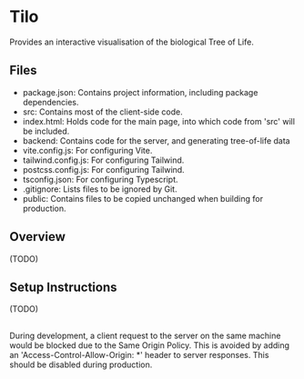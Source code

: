 # Tilo
Provides an interactive visualisation of the biological Tree of Life.

## Files
-   package.json:       Contains project information, including package dependencies.
-   src:                Contains most of the client-side code.
-   index.html:         Holds code for the main page, into which code from 'src' will be included.
-   backend:            Contains code for the server, and generating tree-of-life data
-   vite.config.js:     For configuring Vite.
-   tailwind.config.js: For configuring Tailwind.
-   postcss.config.js:  For configuring Tailwind.
-   tsconfig.json:      For configuring Typescript.
-   .gitignore:         Lists files to be ignored by Git.
-   public:             Contains files to be copied unchanged when building for production.

## Overview
(TODO)

## Setup Instructions
(TODO)

##

During development, a client request to the server on the same machine
would be blocked due to the Same Origin Policy. This is avoided by
adding an 'Access-Control-Allow-Origin: *' header to server responses.
This should be disabled during production.
